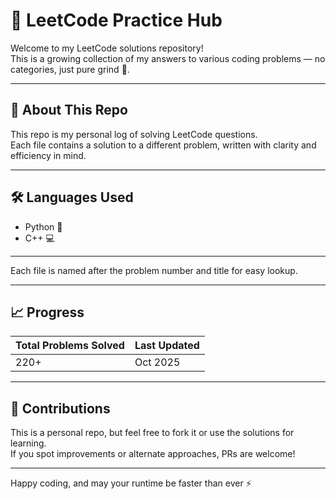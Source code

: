 # 🧠 LeetCode Practice Hub

Welcome to my LeetCode solutions repository!  
This is a growing collection of my answers to various coding problems — no categories, just pure grind 💪.

---

## 🚀 About This Repo

This repo is my personal log of solving LeetCode questions.  
Each file contains a solution to a different problem, written with clarity and efficiency in mind.

---

## 🛠️ Languages Used

- Python 🐍
- C++ 💻  

---


Each file is named after the problem number and title for easy lookup.

---

## 📈 Progress

| Total Problems Solved | Last Updated |
|-----------------------|--------------|
| 220+                  | Oct 2025     |

---

## 🤝 Contributions

This is a personal repo, but feel free to fork it or use the solutions for learning.  
If you spot improvements or alternate approaches, PRs are welcome!

---


Happy coding, and may your runtime be faster than ever ⚡

